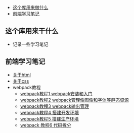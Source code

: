 * [这个库用来做什么](#这个库用来干什么)
* [前端学习笔记](#前端学习笔记)

## 这个库用来干什么
- 记录一些学习笔记

## 前端学习笔记
  - [关于html](https://github.com/yangxiaopingios/study_web/issues/1)
  - [关于css](https://github.com/yangxiaopingios/study_web/issues/2)
  - webpack教程
    - [webpack教程1 webpack安装和入门](https://github.com/yangxiaopingios/study_web/issues/3)
    - [webpack教程2 webpack管理像图像和字体等静态资源](https://github.com/yangxiaopingios/study_web/issues/4)
    - [webpack教程3 webpack输出管理](https://github.com/yangxiaopingios/study_web/issues/5)
    - [webpack教程4 搭建开发环境](https://github.com/yangxiaopingios/study_web/issues/6)
    - [webpack教程5 搭建生产环境](https://github.com/yangxiaopingios/study_web/issues/7)
    - [webpack 教程6 代码拆分](https://github.com/yangxiaopingios/study_web/issues/8)
    



